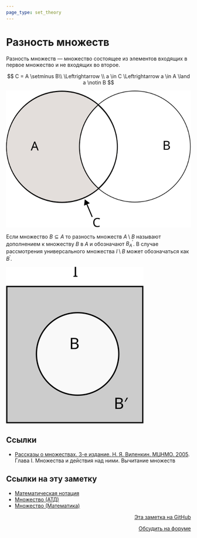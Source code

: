 ```yaml
---
page_type: set_theory
---
```

# Разность множеств

Разность множеств — множество состоящее из элементов входящих в первое множество и не входящих во второе.

$$
C = A \setminus B\\
\Leftrightarrow \\
a \in C \Leftrightarrow a \in A \land a \notin B
$$


![](images/set_difference01.svg)

Если множество $B \subseteq A$ то разность множеств $A \setminus B$ называют дополнением к множеству $B$ в $A$ и обозначают $B^\prime_A$. В случае рассмотрения универсального множества $I \setminus B$ может обозначаться как $B^\prime$.

![](images/set_difference02.svg)

## Ссылки

* [Рассказы о множествах. 3-е издание. Н. Я. Виленкин. МЦНМО. 2005](VilenkinRasskazyMnozhestvah2005.md). Глава I. Множества и действия над ними. Вычитание множеств


## Ссылки на эту заметку

* [Математическая нотация](20221031225417.md)
* [Множество (АТД)](20221120145107.md)
* [Множество (Математика)](20221031233633.md)


<p v-pre style="text-align: right">
  <a href="https://github.com/Kverde/algorithms/blob/main/source/20221120191341.md" target="_blank">
  Эта заметка на GitHub
  </a>
</p>



<p v-pre style="text-align: right">
  <a href="https://discourse.comtext.space/new-topic?title=%D0%A0%D0%B0%D0%B7%D0%BD%D0%BE%D1%81%D1%82%D1%8C%20%D0%BC%D0%BD%D0%BE%D0%B6%D0%B5%D1%81%D1%82%D0%B2&body=&category=algorithm" target="_blank">
  Обсудить на форуме
  </a>
</p>
